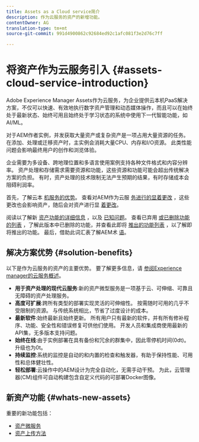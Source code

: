 ```yaml
---
title: Assets as a Cloud service简介
description: 作为云服务的资产的新增功能。
contentOwner: AG
translation-type: tm+mt
source-git-commit: 991d4900862c92684ed92c1afc081f3e2d76c7ff

---
```



# 将资产作为云服务引入 {#assets-cloud-service-introduction}

<!-- Need review information from gklebus -->

Adobe Experience Manager Assets作为云服务，为企业提供云本机PaaS解决方案，不仅可以快速、有效地执行数字资产管理和动态媒体操作，而且可以在始终处于最新状态、始终可用且始终处于学习状态的系统中使用下一代智能功能，如AI/ML。

对于AEM作者实例，并发获取大量资产或复杂资产是一项占用大量资源的任务。 在添加、处理或迁移资产时，主实例会消耗大量CPU、内存和I/O资源。 此类性能问题会影响最终用户的创作和浏览体验。

企业需要为多设备、跨地理位置和多语言使用案例支持各种文件格式和内容分辨率。 资产处理和存储需求需要资源和功能，这些资源和功能可能会超出传统解决方案的负担。 有时，资产处理的技术限制无法产生预期的结果，有时存储成本会阻碍利润率。

首先，了解云本 [机服务的优势](#solution-benefits)。 查看对AEM作为云服 [务进行的显着更改](/help/release-notes/aem-cloud-changes.md) ，这些更改也会影响资产，随后会对资产进行显 [着更改](/help/assets/assets-cloud-changes.md)。

阅读以了解新 [资产功能的详细信息](#whats-new-assets) ，以及 [已知问题](/help/release-notes/known-issues.md)。 查看已弃用 [或已删除功能的列表](/help/release-notes/deprecated-removed-features.md) ，了解此版本中已删除的功能，并查看此即将 [推出的功能列表](/help/release-notes/known-issues.md#upcoming-assets-capabilities) ，以了解即将推出的功能。 最后，借助此词汇表了解AEM术 [语](/help/overview/terminology.md)。

## 解决方案优势 {#solution-benefits}

以下是作为云服务的资产的主要优势。 要了解更多信息，请 [参阅Experience manager的云服务概述](/help/overview/introduction.md)。

* **用于资产处理的现代云服务**:新的资产微型服务是一项基于云、可伸缩、可靠且无障碍的资产处理服务。
* **高度可扩展**:跨所有类型的部署实现灵活的可伸缩性。 按需随时可用的几乎不受限制的资源。 与传统系统相比，节省了过度设计的成本。
* **最新软件**:始终最新且始终更新。 所有用户只有最新的软件，并有所有修补程序、功能、安全性和错误修复可供他们使用。 开发人员和集成商使用最新的API集，无多版本支持问题。
* **始终在线**:由于实例部署在具有备份和冗余的群集中，因此零停机时间(0dt)。 升级也为0t。
* **持续监控**:系统的监控是自动的和内置的检查和触发器，有助于保持性能、可用性和总体健壮性。
* **轻松部署**:云操作中的AEM设计为完全自动化，无需手动干预。 为此，云管理器(CM)组件可自动构建包含自定义代码的可部署Docker图像。

## 新资产功能 {#whats-new-assets}

重要的新功能包括：

* [资产微服务](/help/assets/asset-microservices-overview.md)
* [资产上传方法](/help/assets/add-assets.md)
